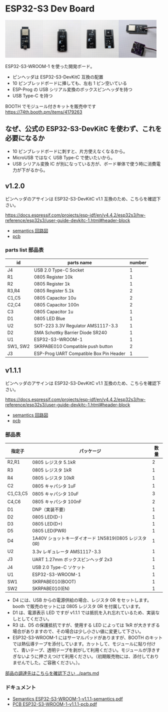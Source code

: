 # ESP32-S3 Dev Board

<img src="ESP32-S3-WROOM-1-v1.2.0-photo1.jpeg" width="24%"/><img src="ESP32-S3-WROOM-1-v1.2.0-photo2.jpeg" width="24%"/><img src="ESP32-S3-WROOM-1-v1.2.0-photo3.jpeg" width="24%"/><img src="ESP32-S3-WROOM-1-v1.2.0-photo4.jpeg" width="24%"/>

ESP32-S3-WROOM-1 を使った開発ボード。

- ピンヘッダは ESP32-S3-DevKitC 互換の配置
- 10 ピンブレッドボードに挿しても、左右 1 ピン空いている
- ESP-Prog の USB シリアル変換のボックスピンヘッダを持つ
- USB Type-C を持つ

BOOTH でモジュール付きキットを販売中です<br/>
https://74th.booth.pm/items/4179263

## なぜ、公式の ESP32-S3-DevKitC を使わず、これを必要になるか

- 10 ピンブレッドボードに刺すと、片方使えなくなるから。
- MicroUSB ではなく USB Type-C で使いたいから。
- USB シリアル変換 IC が別になっている方が、ボード単体で使う時に消費電力が下がるから。

## v1.2.0

ピンヘッダのアサインは ESP32-S3-DevKitC v1.1 互換のため、こちらを確認下さい。

https://docs.espressif.com/projects/esp-idf/en/v4.4.2/esp32s3/hw-reference/esp32s3/user-guide-devkitc-1.html#header-block

- [semantics 回路図](ESP32-S3-WROOM-1-v1.2.0-semantics.pdf)
- [pcb](ESP32-S3-WROOM-1-v1.2.0-pcb.pdf)

### parts list 部品表

| id       | parts name                              | number |
| -------- | --------------------------------------- | ------ |
| J4       | USB 2.0 Type-C Socket                   | 1      |
| R1       | 0805 Register 10k                       | 1      |
| R2       | 0805 Register 1k                        | 1      |
| R3,R4    | 0805 Register 5.1k                      | 2      |
| C1,C5    | 0805 Capacitor 10u                      | 2      |
| C2,C4    | 0805 Capacitor 100n                     | 2      |
| C3       | 0805 Capacitor 1u                       | 1      |
| D1       | 0805 LED Blue                           | 1      |
| U2       | SOT-223 3.3V Regulator AMS1117-3.3      | 1      |
| D2       | SMA Schottky Barrier Diode SR240        | 1      |
| U1       | ESP32-S3-WROOM-1                        | 1      |
| SW1, SW2 | SKRPABE010 Compatible push button       | 2      |
| J3       | ESP-Prog UART Compatible Box Pin Header | 1      |

## v1.1.1

ピンヘッダのアサインは ESP32-S3-DevKitC v1.1 互換のため、こちらを確認下さい。

https://docs.espressif.com/projects/esp-idf/en/v4.4.2/esp32s3/hw-reference/esp32s3/user-guide-devkitc-1.html#header-block

- [semantics 回路図](ESP32-S3-WROOM-1-v1.1.1-semantics.pdf)
- [pcb](ESP32-S3-WROOM-1-v1.1.1-pcb.pdf)

### 部品表

| 指定子   | パッケージ                                            | 数量 |
| -------- | ----------------------------------------------------- | ---- |
| R2,R1    | 0805 レジスタ 5.1kR                                   | 2    |
| R3       | 0805 レジスタ 1kR                                     | 1    |
| R4       | 0805 レジスタ 10kR                                    | 1    |
| C2       | 0805 キャパシタ 1uF                                   | 1    |
| C1,C3,C5 | 0805 キャパシタ 10uF                                  | 3    |
| C4,C6    | 0805 キャパシタ 100nF                                 | 2    |
| D1       | DNP（実装不要）                                       | 1    |
| D2       | 0805 LED(D-)                                          | 1    |
| D3       | 0805 LED(D+)                                          | 1    |
| D5       | 0805 LED(PWR)                                         | 1    |
| D4       | 1A40V ショットキーダイオード 1N5819(0805 レジスタ 0R) | 1    |
| U2       | 3.3v レギュレータ AMS1117-3.3                         | 1    |
| J3       | UART 1.27mm ボックスピンヘッダ 2x3                    | 1    |
| J4       | USB 2.0 Type-C ソケット                               | 1    |
| U1       | ESP32-S3-WROOM-1                                      | 1    |
| SW1      | SKRPABE010(BOOT)                                      | 1    |
| SW2      | SKRPABE010(EN)                                        | 1    |

- D4 には、USB からの電源供給の場合、レジスタ 0R をセットします。booth で販売のセットには 0805 レジスタ 0R を付属しています。
- D1 は、電源表示 LED ですが v1.1.1 では抵抗を入れ忘れているため、実装なしとしてください。
- R3 は、D5 の保護抵抗ですが、使用する LED によっては 1kR が大きすぎる場合がありますので、その場合は少し小さい値に変更して下さい。
- ESP32-S3-WROOM-1 にはサーマルパッドがありますが、BOOTH のキットでは熱伝導テープを添付しています。カットして、モジュールに貼り付けて、青いテープ、透明テープを剥がして利用ください。モジュールが浮きすぎないように押さえつけて利用ください。（初期販売物には、添付しておりませんでした。ご容赦ください。）。

[部品の調達先はこちらを確認下さい ../parts.md](../parts.md)

### ドキュメント

- [Semantics ESP32-S3-WROOM-1-v1.1.1-semantics.pdf](ESP32-S3-WROOM-1-v1.1.1-semantics.pdf)
- [PCB ESP32-S3-WROOM-1-v1.1.1-pcb.pdf](ESP32-S3-WROOM-1-v1.1.1-pcb.pdf)
